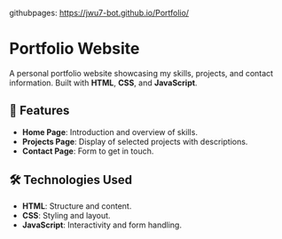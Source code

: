 githubpages: https://jwu7-bot.github.io/Portfolio/

# Portfolio Website

A personal portfolio website showcasing my skills, projects, and contact information. Built with **HTML**, **CSS**, and **JavaScript**.

## 🚀 Features

- **Home Page**: Introduction and overview of skills.
- **Projects Page**: Display of selected projects with descriptions.
- **Contact Page**: Form to get in touch.

## 🛠️ Technologies Used

- **HTML**: Structure and content.
- **CSS**: Styling and layout.
- **JavaScript**: Interactivity and form handling.
